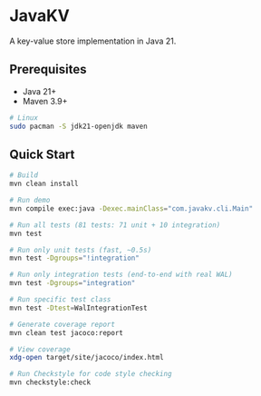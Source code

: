 # JavaKV

A key-value store implementation in Java 21.

## Prerequisites

- Java 21+
- Maven 3.9+

```bash
# Linux
sudo pacman -S jdk21-openjdk maven
```

## Quick Start

```bash
# Build
mvn clean install

# Run demo
mvn compile exec:java -Dexec.mainClass="com.javakv.cli.Main"

# Run all tests (81 tests: 71 unit + 10 integration)
mvn test

# Run only unit tests (fast, ~0.5s)
mvn test -Dgroups="!integration"

# Run only integration tests (end-to-end with real WAL)
mvn test -Dgroups="integration"

# Run specific test class
mvn test -Dtest=WalIntegrationTest

# Generate coverage report
mvn clean test jacoco:report

# View coverage
xdg-open target/site/jacoco/index.html

# Run Checkstyle for code style checking
mvn checkstyle:check
```
